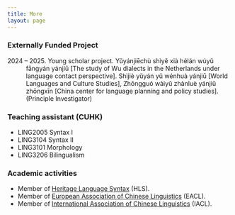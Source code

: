 ```yaml
---
title: More
layout: page
---
```


### Externally Funded Project

<p style="text-indent: -3em; margin-left: 3em;">2024 – 2025. Young scholar project. Yǔyánjiēchù shìyě xià hélán wúyǔ fāngyán yánjiū [The study of Wu dialects in the Netherlands under language contact perspective]. Shìjiè yǔyán yǔ wénhuà yánjiū [World Languages and Culture Studies], Zhōngguó wàiyǔ zhànluè yánjiū zhōngxīn [China center for language planning and policy studies]. (Principle Investigator) </p>

### Teaching assistant (CUHK)

* LING2005 Syntax I 
* LING3104 Syntax II 
* LING3101 Morphology 
* LING3206 Bilingualism 

### Academic activities

* Member of [Heritage Language Syntax](https://sites.google.com/view/heritagelanguagesyntax/home) (HLS).
* Member of [European Association of Chinese Linguistics](https://www.chineselinguistics.eu/) (EACL).
* Member of [International Association of Chinese Linguistics](http://iacl-linguistics.org/) (IACL).
